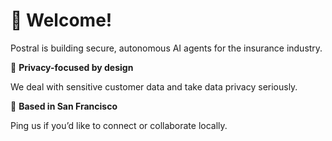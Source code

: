 # 👋 Welcome!

Postral is building secure, autonomous AI agents for the insurance industry.

🔐 **Privacy-focused by design**

We deal with sensitive customer data and take data privacy seriously.

📍 **Based in San Francisco**

Ping us if you’d like to connect or collaborate locally.
